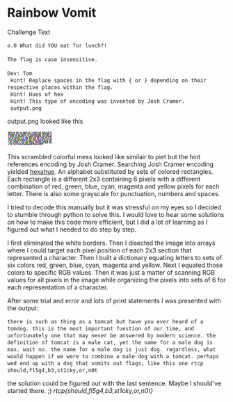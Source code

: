 <h1>Rainbow Vomit</h1>

Challenge Text
```
o.O What did YOU eat for lunch?!

The flag is case insensitive.

Dev: Tom
 Hint! Replace spaces in the flag with { or } depending on their respective places within the flag.
 Hint! Hues of hex
 Hint! This type of encoding was invented by Josh Cramer.
 output.png 
```

output.png looked like this

[![](https://github.com/blinkingthing/ctfs/blob/master/rtcp-houseplant/Rainbow%20Vomit/output.png "output.png")](#)

This scrambled colorful mess looked like similair to piet but the hint references encoding by Josh Cramer. Searching Josh Cramer encoding yielded [hexahue](https://www.geocachingtoolbox.com/index.php?lang=en&page=hexahue). An alphabet substituted by sets of colored rectangles. Each rectangle is a different 2x3 containing 6 pixels with a different combination of red, green, blue, cyan, magenta and yellow pixels for each letter. There is also some grayscale for punctuation, numbers and spaces. 

I tried to decode this manually but it was stressful on my eyes so I decided to stumble through python to solve this. I would love to hear some solutions on how to make this code more efficient, but I did a lot of learning as I figured out what I needed to do step by step.

I first eliminated the white borders. Then I disected the image into arrays where I could target each pixel position of each 2x3 section that represented a character. Then I built a dictionary equating letters to sets of six colors red, green, blue, cyan, magenta and yellow. Next I equated those colors to specific RGB values. Then it was just a matter of scanning RGB values for all pixels in the image while organizing the pixels into sets of 6 for each representation of a character.

After some trial and error and lots of print statements I was presented with the output:

```
there is such as thing as a tomcat but have you ever heard of a tomdog. this is the most important ?uestion of our time, and unfortunately one that may never be answered by modern science. the definition of tomcat is a male cat, yet the name for a male dog is max. wait no. the name for a male dog is just dog. regardless, what would happen if we were to combine a male dog with a tomcat. perhaps wed end up with a dog that vomits out flags, like this one rtcp should,fl5g4,b3,st1cky,or,n0t
```
the solution could be figured out with the last sentence. Maybe I should've started there. ;)
*rtcp{should,fl5g4,b3,st1cky,or,n0t}*




